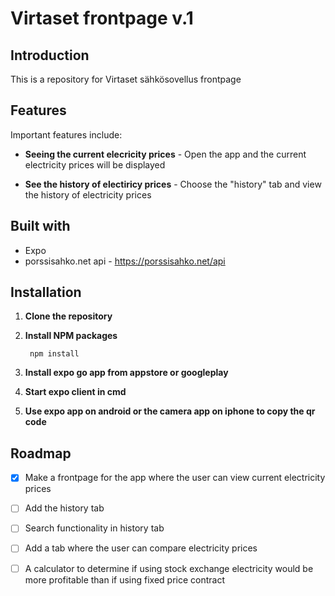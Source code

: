 # Virtaset frontpage v.1

## Introduction 

This is a repository for Virtaset sähkösovellus frontpage

## Features 

Important features include: 

- **Seeing the current elecricity prices** - Open the app and the current electricity prices will be displayed

- **See the history of electiricy prices** - Choose the "history" tab and view the history of electricity prices

## Built with
- Expo
- porssisahko.net api - https://porssisahko.net/api

## Installation 

1. **Clone the repository**
2. **Install NPM packages**
        
        npm install

3. **Install expo go app from appstore or googleplay**
4. **Start expo client in cmd**
5. **Use expo app on android or the camera app on iphone to copy the qr code**

## Roadmap
- [x] Make a frontpage for the app where the user can view current electricity prices
- [ ] Add the history tab 
- [ ] Search functionality in history tab
- [ ] Add a tab where the user can compare electricity prices
- [ ] A calculator to determine if using stock exchange electricity would be more profitable than if using fixed price contract

